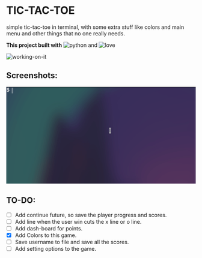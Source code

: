 # TIC-TAC-TOE

simple tic-tac-toe in terminal, with some extra stuff
like colors and main menu and other things that no one
really needs.

**This project built with** ![python](https://img.shields.io/badge/python-3.x-green) and ![love](https://img.shields.io/badge/-%E2%9D%A4%EF%B8%8F%20-red)

![working-on-it](https://img.shields.io/badge/Still--Work-On--It-orange)

## Screenshots:

![screenshot_01](./src/screenshot01.gif)




## TO-DO:
- [ ] Add continue future, so save the player progress and scores.
- [ ] Add line when the user win cuts the x line or o line.
- [ ] Add dash-board for points.
- [X] Add Colors to this game.
- [ ] Save username to file and save all the scores.
- [ ] Add setting options to the game. 